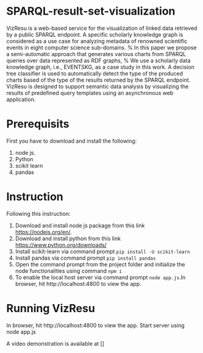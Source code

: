 # SPARQL-result-set-visualization
VizResu is a web-based service for the visualization of linked data retrieved by a public SPARQL endpoint.
A specific scholarly knowledge graph is considered as a use case for analyzing metadata of renowned scientific events in eight computer science sub-domains.
% In this paper we propose a semi-automatic approach that generates various charts from SPARQL queries over data represented as RDF graphs,
% We use a scholarly data knowledge graph, i.e., EVENTSKG, as a case study in this work.
A decision tree classifier is used to automatically detect the type of the produced charts based of the type of the results returned by the SPARQL endpoint.
VizResu is designed to support semantic data analysis by visualizing the results of predefined query templates using an asynchronous web application.
# Prerequisits
First you have to download and install the following:
1. node js.
2. Python
3. scikit learn 
4. pandas

# Instruction
Following this instruction:
1. Download and install node js package from this link https://nodejs.org/en/.
2. Download and install python from this link https://www.python.org/downloads/
3. Install scikit-learn via command prompt
   `pip install -U scikit-learn`
4. Install pandas via command prompt
  `pip install pandas`
5. Open the command prompt from the project folder and initialize the node functionalities using command
  `npm i`
6. To enable the local host server via command prompt `node app.js`.In browser, hit http://localhost:4800 to view the app. 

# Running VizResu

In browser, hit http://localhost:4800 to view the app.
Start server using node app.js

A video demonstration is available at []
